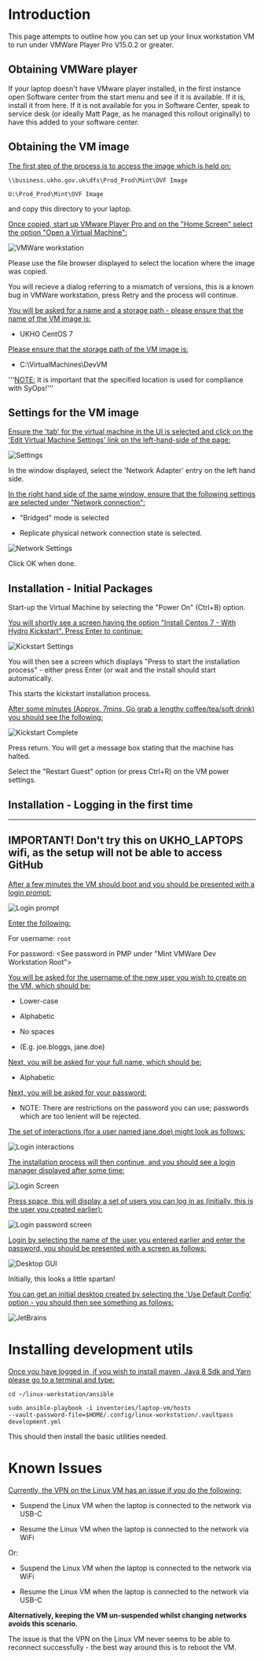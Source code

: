 # Introduction 

This page attempts to outline how you can set up your linux workstation VM to run under VMWare Player Pro V15.0.2 or greater.


## Obtaining VMWare player 

If your laptop doesn't have VMware player installed, in the first instance open Software center from the start menu and see if it is available. If it is, install it from here. If it is not available for you in Software Center, speak to service desk (or ideally Matt Page, as he managed this rollout originally) to have this added to your software center.

## Obtaining the VM image 

<u>The first step of the process is to access the image which is held on:</u>

<code>\\\\business.ukho.gov.uk\dfs\Prod_Prod\Mint\OVF Image</code>

<code>U:\Prod_Prod\Mint\OVF Image</code>

and copy this directory to your laptop.

<u>Once copied, start up VMware Player Pro and on the "Home Screen" select the option "Open a Virtual Machine":</u>

![VMWare workstation](Linux_workstations_importvm.png)

Please use the file browser displayed to select the location where the image was copied.

You will recieve a dialog referring to a mismatch of versions, this is a known bug in VMWare workstation, press Retry and the process will continue.

<u>You will be asked for a name and a storage path - please ensure that the name of the VM image is:</u>

* UKHO CentOS 7

<u>Please ensure that the storage path of the VM image is:</u>

* C:\VirtualMachines\DevVM


'''<u>NOTE:</u> It is important that the specified location is used for compliance with SyOps!'''

## Settings for the VM image 

<u>Ensure the 'tab' for the virtual machine in the UI is selected and click on the 'Edit Virtual Machine Settings' link on the left-hand-side of the page:</u>

![Settings](Linux_workstations_settings_1.png)

In the window displayed, select the 'Network Adapter' entry on the left hand side.

<u>In the right hand side of the same window, ensure that the following settings are selected under "Network connection":</u>

* "Bridged" mode is selected

* Replicate physical network connection state is selected.

![Network Settings](Linux_workstations_settings_2.png)

Click OK when done.

## Installation - Initial Packages 

Start-up the Virtual Machine by selecting the "Power On" (Ctrl+B) option.


<u>You will shortly see a screen having the option "Install Centos 7 - With Hydro Kickstart".  Press Enter to continue:</u>

![Kickstart Settings](Linux_workstations_kickstart.png)

You will then see a screen which displays "Press <Enter> to start the installation process" - either press Enter (or wait and the install should start automatically.


This starts the kickstart installation process.


<u>After some minutes (Approx. 7mins, Go grab a lengthy coffee/tea/soft drink) you should see the following:</u>

![Kickstart Complete](Linux_workstations_kickstart_ends.png)

Press return.  You will get a message box stating that the machine has halted.


Select the "Restart Guest" option (or press Ctrl+R) on the VM power settings.

## Installation - Logging in the first time 
------------------------------------------------------------------------------------------------------
<b>IMPORTANT! Don't try this on UKHO_LAPTOPS wifi, as the setup will not be able to access GitHub</b>
------------------------------------------------------------------------------------------------------

<u>After a few minutes the VM should boot and you should be presented with a login prompt:</u>

![Login prompt](Linux_workstations_first_login.png)


<u>Enter the following:</u>

For username: <code>root</code>

For password: <See password in PMP under "Mint VMWare Dev Workstation Root">


<u>You will be asked for the username of the new user you wish to create on the VM, which should be:</u>

* Lower-case

* Alphabetic

* No spaces

* (E.g. joe.bloggs, jane.doe)


<u>Next, you will be asked for your full name, which should be:</u>
* Alphabetic

<u>Next, you will be asked for your password:</u>
* NOTE: There are restrictions on the password you can use; passwords which are too lenient will be rejected.

<u>The set of interactions (for a user named jane.doe) might look as follows:</u>

![Login interactions](Linux_workstations_new_user.png)

<u>The installation process will then continue, and you should see a login manager displayed after some time:</u>

![Login Screen](400px-Linux_workstations_login_screen_1.png)


<u>Press space, this will display a set of users you can log in as (initially, this is the user you created earlier):</u>

![Login password screen](400px-Linux_workstations_login_screen_1.png)

<u>Login by selecting the name of the user you entered earlier and enter the password, you should be presented with a screen as follows:</u>

![Desktop GUI](400px-Linux_workstations_gui_login_screen_1.png)

Initially, this looks a little spartan!

<u>You can get an initial desktop created by selecting the 'Use Default Config' option - you should then see something as follows:</u>

![JetBrains](400px-Linux_workstations_gui_login_screen_2.png)

# Installing development utils 

<u>Once you have logged in, if you wish to install maven, Java 8 Sdk and Yarn please go to a terminal and type:</u>

<code>cd ~/linux-workstation/ansible</code>

<code>sudo ansible-playbook -i inventories/laptop-vm/hosts --vault-password-file=$HOME/.config/linux-workstation/.vaultpass development.yml</code>

This should then install the basic utilities needed.

# Known Issues 

<u>Currently, the VPN on the Linux VM has an issue if you do the following:</u>

* Suspend the Linux VM when the laptop is connected to the network via USB-C

* Resume the Linux VM when the laptop is connected to the network via WiFi

Or:

* Suspend the Linux VM when the laptop is connected to the network via WiFi

* Resume the Linux VM when the laptop is connected to the network via USB-C

<b>Alternatively, keeping the VM un-suspended whilst changing networks avoids this scenario.</b>


The issue is that the VPN on the Linux VM never seems to be able to reconnect successfully - the best way around this is to reboot the VM.

